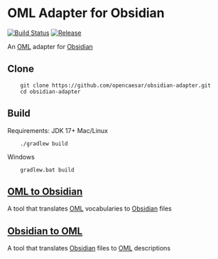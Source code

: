 # OML Adapter for Obsidian

[![Build Status](https://github.com/opencaesar/obsidian-adapter/actions/workflows/ci.yml/badge.svg)](https://github.com/opencaesar/obsidian-adapter/actions/workflows/ci.yml)
[![Release](https://img.shields.io/github/v/release/opencaesar/obsidian-adapter?label=Release)](https://github.com/opencaesar/obsidian-adapter/releases/latest)

An [OML](https://opencaesar.github.io/oml) adapter for [Obsidian](https://obsidian.md/)

## Clone
```
    git clone https://github.com/opencaesar/obsidian-adapter.git
    cd obsidian-adapter
```
      
## Build
Requirements: JDK 17+
Mac/Linux
```
    ./gradlew build
```
Windows
```
    gradlew.bat build
```

## [OML to Obsidian](oml2obsidian/README.md)

A tool that translates [OML](https://opencaesar.github.io/oml) vocabularies to [Obsidian](https://obsidian.md/) files

## [Obsidian to OML](obsidian2oml/README.md)

A tool that translates [Obsidian](https://obsidian.md/) files to [OML](https://opencaesar.github.io/oml) descriptions
